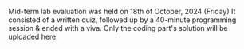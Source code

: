 Mid-term lab evaluation was held on 18th of October, 2024 (Friday) It consisted of a written quiz, followed up by a 40-minute programming session & ended with a viva. Only the coding part's solution will be uploaded here.
